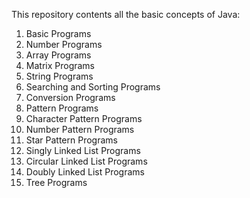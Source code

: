 This repository contents all the basic concepts of Java:

1. Basic Programs
2. Number Programs
3. Array Programs
4. Matrix Programs
5. String Programs
6. Searching and Sorting Programs
7. Conversion Programs
8. Pattern Programs
9. Character Pattern Programs
11. Number Pattern Programs
12. Star Pattern Programs
13. Singly Linked List Programs
14. Circular Linked List Programs
15. Doubly Linked List Programs
16. Tree Programs
